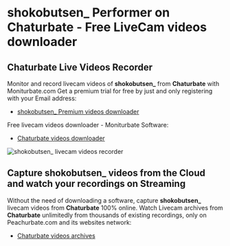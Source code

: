 # shokobutsen_ Performer on Chaturbate - Free LiveCam videos downloader

## Chaturbate Live Videos Recorder

Monitor and record livecam videos of **shokobutsen_** from **Chaturbate** with Moniturbate.com
Get a premium trial for free by just and only registering with your Email address:
* [shokobutsen_ Premium videos downloader](https://moniturbate.com/request-demo-licence-key.html)

Free livecam videos downloader - Moniturbate Software:
* [Chaturbate videos downloader](https://moniturbate.com/moniturbate-download-software.html)

![shokobutsen_ livecam videos recorder](https://peachurnet.com/templates/moniturbate-software.png)


## Capture shokobutsen_ videos from the Cloud and watch your recordings on Streaming

Without the need of downloading a software, capture **shokobutsen_** livecam videos from **Chaturbate** 100% online.
Watch Livecam archives from **Chaturbate** unlimitedly from thousands of existing recordings, only on Peachurbate.com and its websites network:
* [Chaturbate videos archives](https://peachurnet.com/)